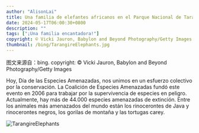 ```yaml
---
author: "AlisonLai"
title: Una familia de elefantes africanos en el Parque Nacional de Tarangire, Tanzania (© Vicki Jauron, Babylon and Beyond Photography/Getty Images)
date: 2024-05-17T06:00:30+0800
description: ""
tags: ["¡Una familia encantadora!"]
copyright: © Vicki Jauron, Babylon and Beyond Photography/Getty Images
thumbnail: /bing/TarangireElephants.jpg
---
```

图文来源自：bing.  copyright: © Vicki Jauron, Babylon and Beyond Photography/Getty Images

Hoy, Día de las Especies Amenazadas, nos unimos en un esfuerzo colectivo por la conservación. La Coalición de Especies Amenazadas fundó este evento en 2006 para trabajar por la supervivencia de especies en peligro. Actualmente, hay más de 44.000 especies amenazadas de extinción. Entre los animales más amenazados del mundo están los rinocerontes de Java y rinocerontes negros, los gorilas de montaña y las tortugas carey.

![TarangireElephants](/bing/TarangireElephants.jpg)